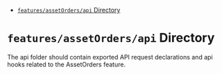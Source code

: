 <!-- START doctoc generated TOC please keep comment here to allow auto update -->
<!-- DON'T EDIT THIS SECTION, INSTEAD RE-RUN doctoc TO UPDATE -->

- [`features/assetOrders/api` Directory](#featuresassetordersapi-directory)

<!-- END doctoc generated TOC please keep comment here to allow auto update -->

# `features/assetOrders/api` Directory

The api folder should contain exported API request declarations and api hooks related to the AssetOrders feature.
